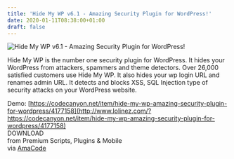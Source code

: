 ```yaml
---
title: 'Hide My WP v6.1 - Amazing Security Plugin for WordPress!'
date: 2020-01-11T08:38:00+01:00
draft: false
---
```


![Hide My WP v6.1 - Amazing Security Plugin for WordPress!](http://www.codelist.cc/uploads/posts/2019-11/1573887583_hide-my-wp.jpg "Hide My WP v6.1 - Amazing Security Plugin for WordPress!")  
  
Hide My WP is the number one security plugin for WordPress. It hides your WordPress from attackers, spammers and theme detectors. Over 26,000 satisfied customers use Hide My WP. It also hides your wp login URL and renames admin URL. It detects and blocks XSS, SQL Injection type of security attacks on your WordPress website.  
  
Demo: [https://codecanyon.net/item/hide-my-wp-amazing-security-plugin-for-wordpress/4177158](http://www.lolinez.com/?https://codecanyon.net/item/hide-my-wp-amazing-security-plugin-for-wordpress/4177158)  
DOWNLOAD  
from Premium Scripts, Plugins & Mobile  
via [AmaCode](https://amazcode.ooo)